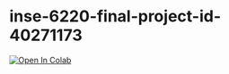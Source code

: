 # inse-6220-final-project-id-40271173

[![Open In Colab](https://colab.research.google.com/assets/colab-badge.svg)](https://colab.research.google.com/drive/19CD2jAXRJ6YivqVE69PMxOKxHU3LA_B2?usp=sharing)

